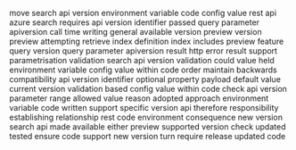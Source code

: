 move search api version environment variable code config value rest api azure search requires api version identifier passed query parameter apiversion call time writing general available version preview version preview attempting retrieve index definition index includes preview feature query version query parameter apiversion result http error result support parametrisation validation search api version validation could value held environment variable config value within code order maintain backwards compatibility api version identifier optional property payload default value current version validation based config value within code check api version parameter range allowed value reason adopted approach environment variable code written support specific version api therefore responsibility establishing relationship rest code environment consequence new version search api made available either preview supported version check updated tested ensure code support new version turn require release updated code